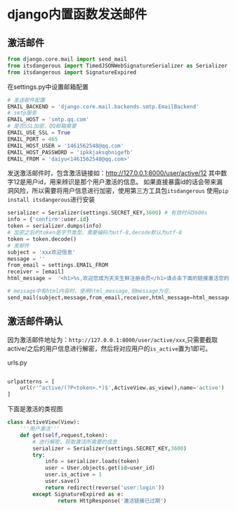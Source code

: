 # django内置函数发送邮件

## 激活邮件
```python
from django.core.mail import send_mail
from itsdangerous import TimedJSONWebSignatureSerializer as Serializer
from itsdangerous import SignatureExpired
```

在settings.py中设置邮箱配置
```python
# 发送邮件配置
EMAIL_BACKEND = 'django.core.mail.backends.smtp.EmailBackend'
# smtp服务
EMAIL_HOST = 'smtp.qq.com'
# 是否SSL加密，QQ邮箱需要
EMAIL_USE_SSL = True
EMAIL_PORT = 465
EMAIL_HOST_USER = '1461562548@qq.com'
EMAIL_HOST_PASSWORD = 'ipkkjaksqhnigefb'
EMAIL_FROM = 'daiyu<1461562548@qq.com>'
```

发送激活邮件时，包含激活链接如：http://127.0.0.1:8000/user/active/12
其中数字12是用户id，用来辨识是那个用户激活的信息。
如果直接暴露id的话会带来漏洞风险，所以需要将用户信息进行加密，使用第三方工具包`itsdangerous`
使用`pip install itsdangerous`进行安装

```python
serializer = Serializer(settings.SECRET_KEY,3600) # 有效时间3600s
info = {'confirm':user.id}
token = serializer.dumps(info)
# 加密之后的token是字节类型，需要编码为utf-8,decode默认为utf-8
token = token.decode()
# 发邮件
subject = 'xxx欢迎信息'
message = ''
from_email = settings.EMAIL_FROM
receiver = [email]
html_message =  '<h1>%s,欢迎您成为天天生鲜注册会员</h1>请点击下面的链接激活您的账户<br><a href="http://127.0.0.1:8000/user/active/%s">http://127.0.0.1:8000/user/active/%s</a>' % (username, token, token)

# message中有html内容时，使用html_message,但message为空。
send_mail(subject,message,from_email,receiver,html_message=html_message)

```

## 激活邮件确认
因为激活邮件地址为：`http://127.0.0.1:8000/user/active/xxx`,只需要截取active/之后的用户信息进行解密，然后将对应用户的`is_active`置为1即可。

urls.py

```python

urlpatterns = [
    url(r'^active/(?P<token>.*)$',ActiveView.as_view(),name='active')
]
```



下面是激活的类视图
```python
class ActiveView(View):
    '''用户激活'''
    def get(self,request,token):
        # 进行解密，获取激活所需要的信息
        serializer = Serializer(settings.SECRET_KEY,3600)
        try:
            info = serializer.loads(token)
            user = User.objects.get(id=user_id)
            user.is_active = 1
            user.save()
            return redirect(reverse('user:login'))
        except SignatureExpired as e:
            	return HttpResponse('激活链接已过期')

```